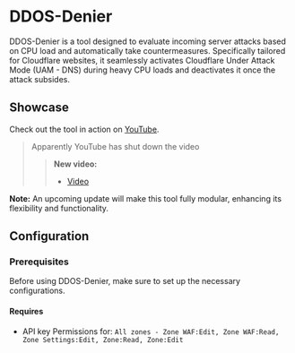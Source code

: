 # DDOS-Denier

DDOS-Denier is a tool designed to evaluate incoming server attacks based on CPU load and automatically take countermeasures. Specifically tailored for Cloudflare websites, it seamlessly activates Cloudflare Under Attack Mode (UAM - DNS) during heavy CPU loads and deactivates it once the attack subsides.

## Showcase
Check out the tool in action on [YouTube](https://www.youtube.com/shorts/rNjWS-z6vuE). 
> Apparently YouTube has shut down the video
> > **New video:**
> > - [Video](https://gofile.io/d/QQ4l0x)

**Note:** An upcoming update will make this tool fully modular, enhancing its flexibility and functionality.

## Configuration

### Prerequisites
Before using DDOS-Denier, make sure to set up the necessary configurations.

#### Requires
- API key Permissions for: ``All zones - Zone WAF:Edit, Zone WAF:Read, Zone Settings:Edit, Zone:Read, Zone:Edit``
